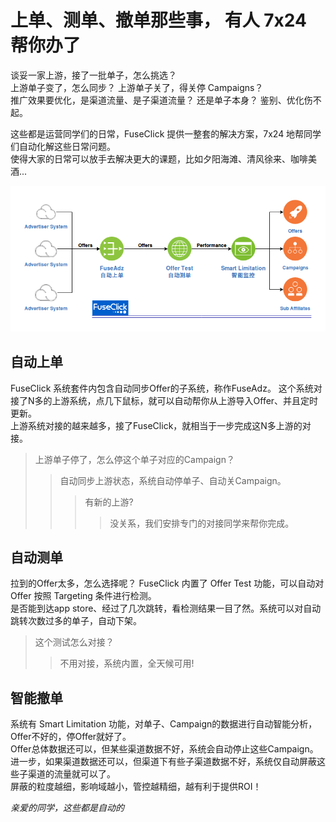 # 上单、测单、撤单那些事， 有人 7x24 帮你办了

谈妥一家上游，接了一批单子，怎么挑选？  
上游单子变了，怎么同步？ 上游单子关了，得关停 Campaigns？  
推广效果要优化，是渠道流量、是子渠道流量？ 还是单子本身？ 鉴别、优化伤不起。

这些都是运营同学们的日常，FuseClick 提供一整套的解决方案，7x24 地帮同学们自动化解这些日常问题。  
使得大家的日常可以放手去解决更大的课题，比如夕阳海滩、清风徐来、咖啡美酒...

![FuseAdz->OfferTest->SmartLimitation](../image/offerImportAndTest.png)

## 自动上单
FuseClick 系统套件内包含自动同步Offer的子系统，称作FuseAdz。
这个系统对接了N多的上游系统，点几下鼠标，就可以自动帮你从上游导入Offer、并且定时更新。  
上游系统对接的越来越多，接了FuseClick，就相当于一步完成这N多上游的对接。
>上游单子停了，怎么停这个单子对应的Campaign？
>>自动同步上游状态，系统自动停单子、自动关Campaign。   
>>>有新的上游?
>>>>没关系，我们安排专门的对接同学来帮你完成。

## 自动测单
拉到的Offer太多，怎么选择呢？ FuseClick 内置了 Offer Test 功能，可以自动对 Offer 按照 Targeting 条件进行检测。  
是否能到达app store、经过了几次跳转，看检测结果一目了然。系统可以对自动跳转次数过多的单子，自动下架。
>这个测试怎么对接？ 
>>不用对接，系统内置，全天候可用!

## 智能撤单
系统有 Smart Limitation 功能，对单子、Campaign的数据进行自动智能分析，Offer不好的，停Offer就好了。  
Offer总体数据还可以，但某些渠道数据不好，系统会自动停止这些Campaign。  
进一步，如果渠道数据还可以，但渠道下有些子渠道数据不好，系统仅自动屏蔽这些子渠道的流量就可以了。  
屏蔽的粒度越细，影响域越小，管控越精细，越有利于提供ROI！  

*亲爱的同学，这些都是自动的*
